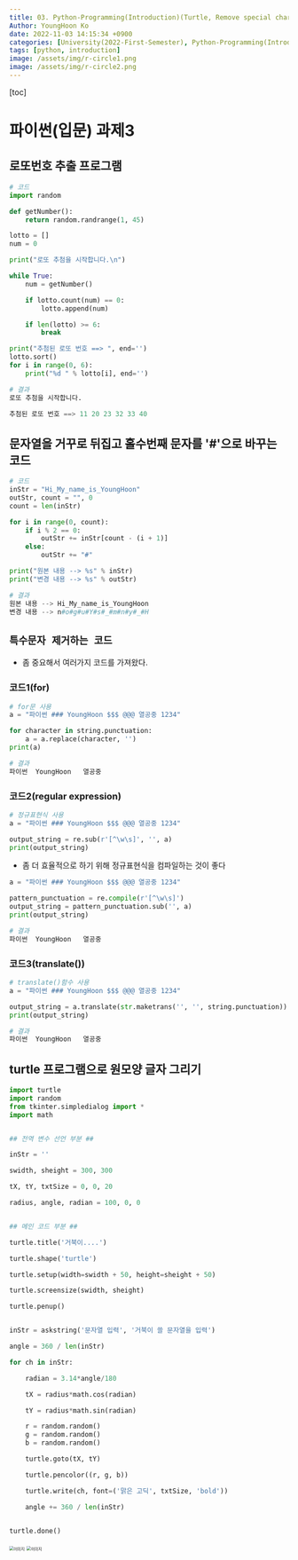 ```yaml
---
title: 03. Python-Programming(Introduction)(Turtle, Remove special characters)
Author: YoungHoon Ko
date: 2022-11-03 14:15:34 +0900
categories: [University(2022-First-Semester), Python-Programming(Introduction)]
tags: [python, introduction]
image: /assets/img/r-circle1.png
image: /assets/img/r-circle2.png
---
```


[toc]

# 파이썬(입문) 과제3

## 로또번호 추출 프로그램

```python
# 코드
import random

def getNumber():
    return random.randrange(1, 45)

lotto = []
num = 0

print("로또 추첨을 시작합니다.\n")

while True:
    num = getNumber()

    if lotto.count(num) == 0:
        lotto.append(num)

    if len(lotto) >= 6:
        break

print("추첨된 로또 번호 ==> ", end='')
lotto.sort()
for i in range(0, 6):
    print("%d " % lotto[i], end='')
```

```python
# 결과
로또 추첨을 시작합니다.

추첨된 로또 번호 ==> 11 20 23 32 33 40           
```



## 문자열을 거꾸로 뒤집고 홀수번째 문자를 '#'으로 바꾸는 코드

```python
# 코드
inStr = "Hi_My_name_is_YoungHoon"
outStr, count = "", 0
count = len(inStr)

for i in range(0, count):
    if i % 2 == 0:
        outStr += inStr[count - (i + 1)]
    else:
        outStr += "#"

print("원본 내용 --> %s" % inStr)
print("변경 내용 --> %s" % outStr)
```

```python
# 결과
원본 내용 --> Hi_My_name_is_YoungHoon
변경 내용 --> n#o#g#u#Y#s#_#m#n#y#_#H
```



## `특수문자 제거하는 코드`

- 좀 중요해서 여러가지 코드를 가져왔다.

### 코드1(for)

```python
# for문 사용
a = "파이썬 ### YoungHoon $$$ @@@ 열공중 1234"

for character in string.punctuation:
    a = a.replace(character, '')
print(a)
```

```python
# 결과
파이썬  YoungHoon   열공중 
```



### 코드2(regular expression)

```python
# 정규표현식 사용
a = "파이썬 ### YoungHoon $$$ @@@ 열공중 1234"

output_string = re.sub(r'[^\w\s]', '', a)
print(output_string)
```

- 좀 더 효율적으로 하기 위해 정규표현식을 컴파일하는 것이 좋다

```python
a = "파이썬 ### YoungHoon $$$ @@@ 열공중 1234"

pattern_punctuation = re.compile(r'[^\w\s]')
output_string = pattern_punctuation.sub('', a)
print(output_string)
```

```python
# 결과
파이썬  YoungHoon   열공중 
```



### 코드3(translate())

```python
# translate()함수 사용
a = "파이썬 ### YoungHoon $$$ @@@ 열공중 1234"

output_string = a.translate(str.maketrans('', '', string.punctuation))
print(output_string)
```

```py
# 결과
파이썬  YoungHoon   열공중 
```



## turtle 프로그램으로 원모양 글자 그리기

```python
import turtle
import random
from tkinter.simpledialog import *
import math


## 전역 변수 선언 부분 ##

inStr = ''

swidth, sheight = 300, 300

tX, tY, txtSize = 0, 0, 20

radius, angle, radian = 100, 0, 0


## 메인 코드 부분 ##

turtle.title('거북이....')

turtle.shape('turtle')

turtle.setup(width=swidth + 50, height=sheight + 50)

turtle.screensize(swidth, sheight)

turtle.penup()


inStr = askstring('문자열 입력', '거북이 쓸 문자열을 입력')

angle = 360 / len(inStr)

for ch in inStr:

    radian = 3.14*angle/180

    tX = radius*math.cos(radian)

    tY = radius*math.sin(radian)

    r = random.random()
    g = random.random()
    b = random.random()

    turtle.goto(tX, tY)

    turtle.pencolor((r, g, b))

    turtle.write(ch, font=('맑은 고딕', txtSize, 'bold'))

    angle += 360 / len(inStr)


turtle.done()
```



<img src="/assets/img/r-circle1.png" alt="이미지" style="zoom:50%;" />



<img src="/assets/img/r-circle2.png" alt="이미지" style="zoom:50%;" />